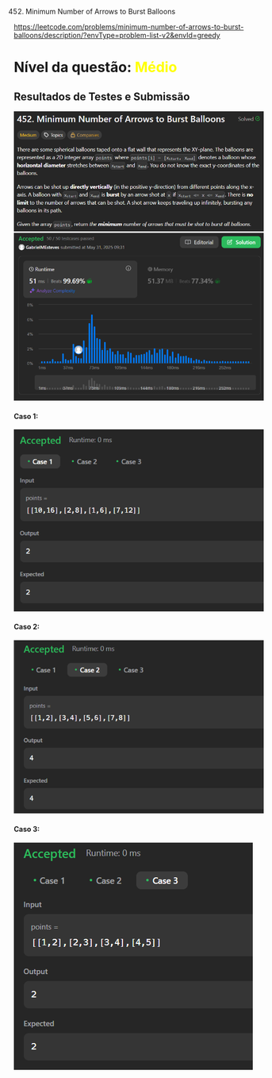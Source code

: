 452. Minimum Number of Arrows to Burst Balloons

https://leetcode.com/problems/minimum-number-of-arrows-to-burst-balloons/description/?envType=problem-list-v2&envId=greedy

# Nível da questão:  <span style="color: yellow;">Médio</span>

## Resultados de Testes e Submissão

![](/Assets/Description_452.png)
![](/Assets/Submission_452.png)


#### Caso 1:
![](/Assets/CaseTest1_452.png)

#### Caso 2:
![](/Assets/CaseTest2_452.png)

#### Caso 3:
![](/Assets/CaseTest3_452.png)
